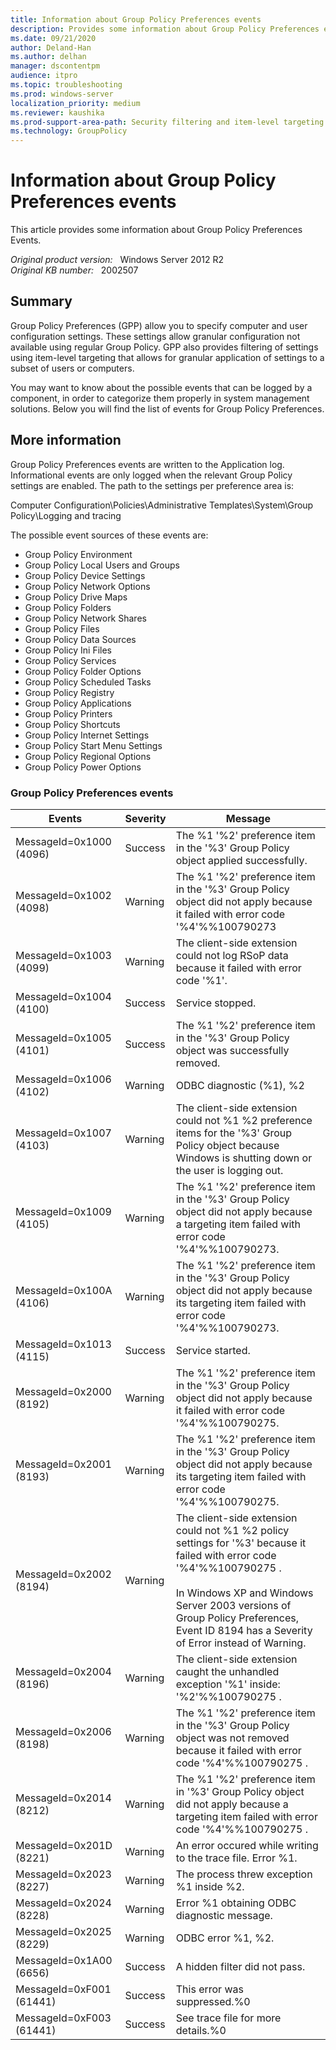 ```yaml
---
title: Information about Group Policy Preferences events
description: Provides some information about Group Policy Preferences events.
ms.date: 09/21/2020
author: Deland-Han
ms.author: delhan 
manager: dscontentpm
audience: itpro
ms.topic: troubleshooting
ms.prod: windows-server
localization_priority: medium
ms.reviewer: kaushika
ms.prod-support-area-path: Security filtering and item-level targeting
ms.technology: GroupPolicy
---
```

# Information about Group Policy Preferences events

This article provides some information about Group Policy Preferences Events.

_Original product version:_ &nbsp; Windows Server 2012 R2  
_Original KB number:_ &nbsp; 2002507

## Summary

Group Policy Preferences (GPP) allow you to specify computer and user configuration settings. These settings allow granular configuration not available using regular Group Policy. GPP also provides filtering of settings using item-level targeting that allows for granular application of settings to a subset of users or computers.  

You may want to know about the possible events that can be logged by a component, in order to categorize them properly in system management solutions. Below you will find the list of events for Group Policy Preferences.

## More information

Group Policy Preferences events are written to the Application log. Informational events are only logged when the relevant Group Policy settings are enabled. The path to the settings per preference area is:  

Computer Configuration\Policies\Administrative Templates\System\Group Policy\Logging and tracing  

The possible event sources of these events are:

- Group Policy Environment
- Group Policy Local Users and Groups
- Group Policy Device Settings
- Group Policy Network Options
- Group Policy Drive Maps
- Group Policy Folders
- Group Policy Network Shares
- Group Policy Files
- Group Policy Data Sources
- Group Policy Ini Files
- Group Policy Services
- Group Policy Folder Options
- Group Policy Scheduled Tasks
- Group Policy Registry
- Group Policy Applications
- Group Policy Printers
- Group Policy Shortcuts
- Group Policy Internet Settings
- Group Policy Start Menu Settings
- Group Policy Regional Options
- Group Policy Power Options

### Group Policy Preferences events

|Events  |Severity  |Message  |
|---------|---------|---------|
|MessageId=0x1000 (4096)     |     Success    | The %1 '%2' preference item in the '%3' Group Policy object applied successfully.|
|MessageId=0x1002 (4098)     |     Warning    |  The %1 '%2' preference item in the '%3' Group Policy object did not apply because it failed with error code '%4'%%100790273     |
|MessageId=0x1003 (4099) | Warning | The client-side extension could not log RSoP data because it failed with error code '%1'.|
|MessageId=0x1004  (4100) | Success | Service stopped.|
|MessageId=0x1005  (4101) | Success | The %1 '%2' preference item in the '%3' Group Policy object was successfully removed.|
|MessageId=0x1006  (4102)  | Warning | ODBC diagnostic (%1), %2  |
|MessageId=0x1007  (4103)  | Warning | The client-side extension could not %1 %2 preference items for the '%3' Group Policy object because Windows is shutting down or the user is logging out. |
|MessageId=0x1009  (4105)| Warning | The %1 '%2' preference item in the '%3' Group Policy object did not apply because a targeting item failed with error code '%4'%%100790273.  |
|MessageId=0x100A  (4106)| Warning | The %1 '%2' preference item in the '%3' Group Policy object did not apply because its targeting item failed with error code '%4'%%100790273.  |
|MessageId=0x1013  (4115) | Success | Service started.|
|MessageId=0x2000 (8192) | Warning | The %1 '%2' preference item in the '%3' Group Policy object did not apply because it failed with error code '%4'%%100790275.|
|MessageId=0x2001 (8193)| Warning | The %1 '%2' preference item in the '%3' Group Policy object did not apply because its targeting item failed with error code '%4'%%100790275.  |
|MessageId=0x2002 (8194)| Warning | The client-side extension could not %1 %2 policy settings for '%3' because it failed with error code '%4'%%100790275 .<br/><br/>In Windows XP and Windows Server 2003 versions of Group Policy Preferences, Event ID 8194 has a Severity of Error instead of Warning. |
|MessageId=0x2004 (8196) | Warning |The client-side extension caught the unhandled exception '%1' inside: '%2'%%100790275 .|
|MessageId=0x2006 (8198) | Warning |The %1 '%2' preference item in the '%3' Group Policy object was not removed because it failed with error code '%4'%%100790275 .|
|MessageId=0x2014 (8212) | Warning | The %1 '%2' preference item in '%3' Group Policy object did not apply because a targeting item failed with error code '%4'%%100790275 .|
|MessageId=0x201D (8221)| Warning | An error occured while writing to the trace file.  Error %1.|
|MessageId=0x2023 (8227)| Warning | The process threw exception %1 inside %2. |
|MessageId=0x2024 (8228)| Warning | Error %1 obtaining ODBC diagnostic message. |
|MessageId=0x2025 (8229) | Warning | ODBC error %1, %2.  |
|MessageId=0x1A00 (6656) | Success |A hidden filter did not pass. |
|MessageId=0xF001 (61441) | Success |This error was suppressed.%0|
|MessageId=0xF003 (61441) | Success |See trace file for more details.%0  |
